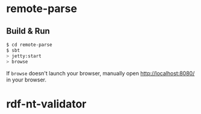 # remote-parse #

## Build & Run ##

```sh
$ cd remote-parse
$ sbt
> jetty:start
> browse
```

If `browse` doesn't launch your browser, manually open [http://localhost:8080/](http://localhost:8080/) in your browser.
# rdf-nt-validator
